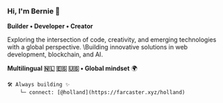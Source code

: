### Hi, I'm Bernie 👋

**Builder • Developer • Creator**

Exploring the intersection of code, creativity, and emerging technologies with a global perspective. 
\Building innovative solutions in web development, blockchain, and AI.

**Multilingual 🇳🇱 🇪🇸 🇺🇸 • Global mindset** 🌍

```
🛠️ Always building ✨
    └─ connect: [@holland](https://farcaster.xyz/holland)
```
<!---
bernie-developer/bernie-developer is a ✨ special ✨ repository because its `README.md` (this file) appears on your GitHub profile.
You can click the Preview link to take a look at your changes.
--->
